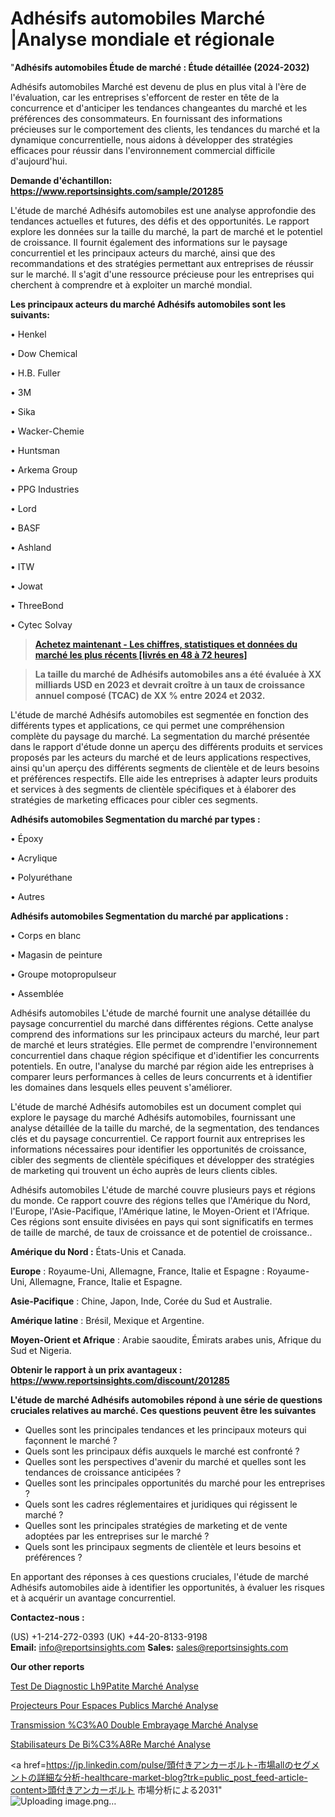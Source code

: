 # Adhésifs automobiles Marché |Analyse mondiale et régionale

"<strong>Adhésifs automobiles Étude de marché : Étude détaillée (2024-2032)</strong>

Adhésifs automobiles Marché est devenu de plus en plus vital à l'ère de l'évaluation, car les entreprises s'efforcent de rester en tête de la concurrence et d'anticiper les tendances changeantes du marché et les préférences des consommateurs. En fournissant des informations précieuses sur le comportement des clients, les tendances du marché et la dynamique concurrentielle, nous aidons à développer des stratégies efficaces pour réussir dans l'environnement commercial difficile d'aujourd'hui.

<strong>Demande d'échantillon: <a href=https://www.reportsinsights.com/sample/201285>https://www.reportsinsights.com/sample/201285</a></strong>

L'étude de marché Adhésifs automobiles est une analyse approfondie des tendances actuelles et futures, des défis et des opportunités. Le rapport explore les données sur la taille du marché, la part de marché et le potentiel de croissance. Il fournit également des informations sur le paysage concurrentiel et les principaux acteurs du marché, ainsi que des recommandations et des stratégies permettant aux entreprises de réussir sur le marché. Il s'agit d'une ressource précieuse pour les entreprises qui cherchent à comprendre et à exploiter un marché mondial.

<strong>Les principaux acteurs du marché Adhésifs automobiles sont les suivants:</strong>

• Henkel

• Dow Chemical

• H.B. Fuller

• 3M

• Sika

• Wacker-Chemie

• Huntsman

• Arkema Group

• PPG Industries

• Lord

• BASF

• Ashland

• ITW

• Jowat

• ThreeBond

• Cytec Solvay
<blockquote><a href=https://www.reportsinsights.com/buynow/201285><span style=text-decoration: underline;><strong>Achetez maintenant - Les chiffres, statistiques et données du marché les plus récents [livrés en 48 à 72 heures]</strong></span></a></blockquote>
<blockquote><span style=text-decoration: underline;><strong>La taille du marché de Adhésifs automobiles ans a été évaluée à XX milliards USD en 2023 et devrait croître à un taux de croissance annuel composé (TCAC) de XX % entre 2024 et 2032.</strong></span></blockquote>
L'étude de marché Adhésifs automobiles est segmentée en fonction des différents types et applications, ce qui permet une compréhension complète du paysage du marché. La segmentation du marché présentée dans le rapport d'étude donne un aperçu des différents produits et services proposés par les acteurs du marché et de leurs applications respectives, ainsi qu'un aperçu des différents segments de clientèle et de leurs besoins et préférences respectifs. Elle aide les entreprises à adapter leurs produits et services à des segments de clientèle spécifiques et à élaborer des stratégies de marketing efficaces pour cibler ces segments.

<strong>Adhésifs automobiles Segmentation du marché par types :</strong>

• Époxy

• Acrylique

• Polyuréthane

• Autres

<strong>Adhésifs automobiles Segmentation du marché par applications :</strong>

• Corps en blanc

• Magasin de peinture

• Groupe motopropulseur

• Assemblée

Adhésifs automobiles L'étude de marché fournit une analyse détaillée du paysage concurrentiel du marché dans différentes régions. Cette analyse comprend des informations sur les principaux acteurs du marché, leur part de marché et leurs stratégies. Elle permet de comprendre l'environnement concurrentiel dans chaque région spécifique et d'identifier les concurrents potentiels. En outre, l'analyse du marché par région aide les entreprises à comparer leurs performances à celles de leurs concurrents et à identifier les domaines dans lesquels elles peuvent s'améliorer.

L'étude de marché Adhésifs automobiles est un document complet qui explore le paysage du marché Adhésifs automobiles, fournissant une analyse détaillée de la taille du marché, de la segmentation, des tendances clés et du paysage concurrentiel. Ce rapport fournit aux entreprises les informations nécessaires pour identifier les opportunités de croissance, cibler des segments de clientèle spécifiques et développer des stratégies de marketing qui trouvent un écho auprès de leurs clients cibles.

Adhésifs automobiles L'étude de marché couvre plusieurs pays et régions du monde. Ce rapport couvre des régions telles que l'Amérique du Nord, l'Europe, l'Asie-Pacifique, l'Amérique latine, le Moyen-Orient et l'Afrique. Ces régions sont ensuite divisées en pays qui sont significatifs en termes de taille de marché, de taux de croissance et de potentiel de croissance..

<strong>Amérique du Nord :</strong> États-Unis et Canada.

<strong>Europe</strong> : Royaume-Uni, Allemagne, France, Italie et Espagne : Royaume-Uni, Allemagne, France, Italie et Espagne.

<strong>Asie-Pacifique</strong> : Chine, Japon, Inde, Corée du Sud et Australie.

<strong>Amérique latine</strong> : Brésil, Mexique et Argentine.

<strong>Moyen-Orient et Afrique</strong> : Arabie saoudite, Émirats arabes unis, Afrique du Sud et Nigeria.

<strong>Obtenir le rapport à un prix avantageux : <a href=https://www.reportsinsights.com/discount/201285>https://www.reportsinsights.com/discount/201285</a></strong>

<strong>L'étude de marché Adhésifs automobiles répond à une série de questions cruciales relatives au marché. Ces questions peuvent être les suivantes</strong>
<ul>
  <li>Quelles sont les principales tendances et les principaux moteurs qui façonnent le marché ?</li>
  <li>Quels sont les principaux défis auxquels le marché est confronté ?</li>
  <li>Quelles sont les perspectives d'avenir du marché et quelles sont les tendances de croissance anticipées ?</li>
  <li>Quelles sont les principales opportunités du marché pour les entreprises ?</li>
  <li>Quels sont les cadres réglementaires et juridiques qui régissent le marché ?</li>
  <li>Quelles sont les principales stratégies de marketing et de vente adoptées par les entreprises sur le marché ?</li>
  <li>Quels sont les principaux segments de clientèle et leurs besoins et préférences ?</li>
</ul>
En apportant des réponses à ces questions cruciales, l'étude de marché Adhésifs automobiles aide à identifier les opportunités, à évaluer les risques et à acquérir un avantage concurrentiel.

<strong>Contactez-nous :</strong>

(US) +1-214-272-0393
(UK) +44-20-8133-9198
<strong>Email:</strong> <a>info@reportsinsights.com</a>
<strong>Sales:</strong> <a>sales@reportsinsights.com</a>

<strong>Our other reports</strong>

<a href=https://www.linkedin.com/pulse/test-de-diagnostic-lh%25C3%25A9patite-march%25C3%25A9-rapport-2023-nouvelles>Test De Diagnostic Lh9Patite Marché Analyse</a>

<a href=https://www.linkedin.com/pulse/projecteurs-pour-espaces-publics-march%C3%A9domaines-todaf/>Projecteurs Pour Espaces Publics Marché Analyse</a>

<a href=https://www.linkedin.com/pulse/transmission-%C3%A0-double-embrayage-march%C3%A9-6v2lf/>Transmission %C3%A0 Double Embrayage Marché Analyse</a>

<a href=https://www.linkedin.com/pulse/stabilisateurs-de-bi%C3%A8re-march%C3%A9-2024-2030-lxstf/>Stabilisateurs De Bi%C3%A8Re Marché Analyse</a>

<a href=https://jp.linkedin.com/pulse/頭付きアンカーボルト-市場allのセグメントの詳細な分析-healthcare-market-blog?trk=public_post_feed-article-content>頭付きアンカーボルト 市場分析による2031</a>"
![Uploading image.png…]()
